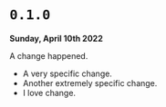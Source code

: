 # `0.1.0`

**Sunday, April 10th 2022**

A change happened.

- A very specific change.
- Another extremely specific change.
- I love change.

